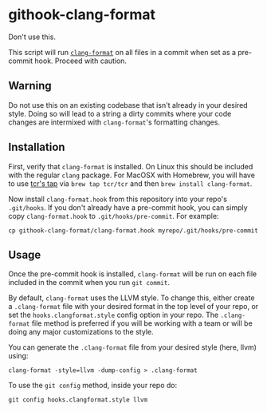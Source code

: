 githook-clang-format
====================

Don't use this.

This script will run [`clang-format`](http://clang.llvm.org/docs/ClangFormat.html) on all files in a commit when set as a pre-commit hook. Proceed with caution.

## Warning
Do not use this on an existing codebase that isn't already in your desired style. Doing so will lead to a string a dirty commits where your code changes are intermixed with `clang-format`'s formatting changes.

## Installation
First, verify that `clang-format` is installed. On Linux this should be included with the regular `clang` package. For MacOSX with Homebrew, you will have to use [tcr's tap](https://github.com/tcr/homebrew-tcr) via `brew tap tcr/tcr` and then `brew install clang-format`.

Now install `clang-format.hook` from this repository into your repo's `.git/hooks`. If you don't already have a pre-commit hook, you can simply copy `clang-format.hook` to `.git/hooks/pre-commit`. For example:

`cp githook-clang-format/clang-format.hook myrepo/.git/hooks/pre-commit`

## Usage
Once the pre-commit hook is installed, `clang-format` will be run on each file included in the commit when you run `git commit`.

By default, `clang-format` uses the LLVM style. To change this, either create a `.clang-format` file with your desired format in the top level of your repo, or set the `hooks.clangformat.style` config option in your repo. The `.clang-format` file method is preferred if you will be working with a team or will be doing any major customizations to the style.

You can generate the `.clang-format` file from your desired style (here, llvm) using:

`clang-format -style=llvm -dump-config > .clang-format`

To use the `git config` method, inside your repo do:

`git config hooks.clangformat.style llvm`
